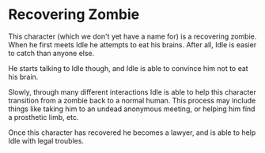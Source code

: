 Recovering Zombie
================================================================================

This character (which we don't yet have a name for) is a recovering zombie. When
he first meets Idle he attempts to eat his brains. After all, Idle is easier to
catch than anyone else.

He starts talking to Idle though, and Idle is able to convince him not to eat
his brain.

Slowly, through many different interactions Idle is able to help this character
transition from a zombie back to a normal human. This process may include things
like taking him to an undead anonymous meeting, or helping him find a prosthetic
limb, etc.

Once this character has recovered he becomes a lawyer, and is able to help Idle
with legal troubles.

